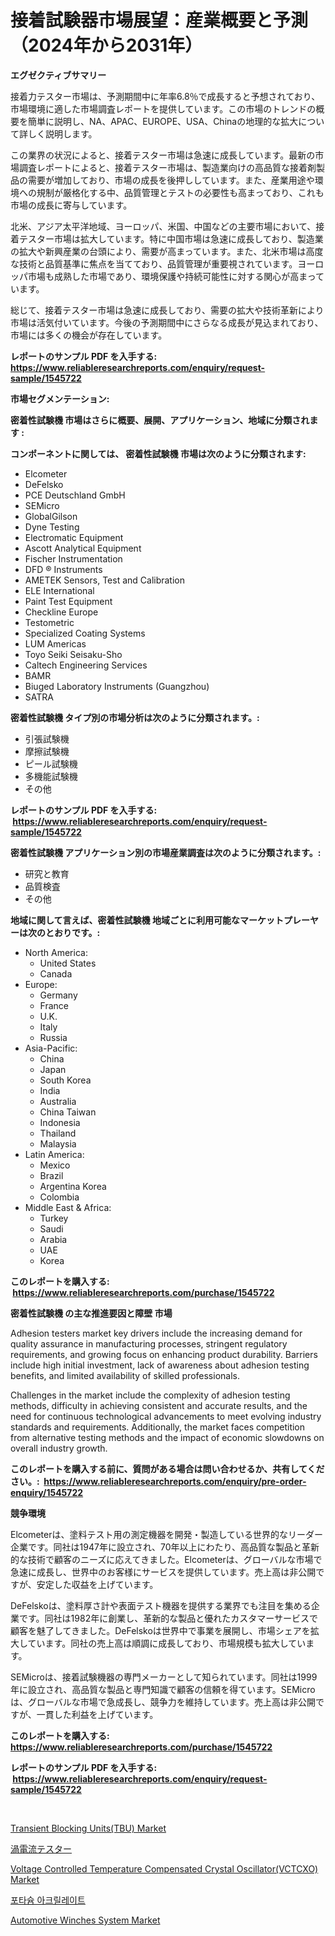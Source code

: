 <p><h1>接着試験器市場展望：産業概要と予測（2024年から2031年）</h1></p><p><strong>エグゼクティブサマリー</strong></p>
<p><p>接着力テスター市場は、予測期間中に年率6.8％で成長すると予想されており、市場環境に適した市場調査レポートを提供しています。この市場のトレンドの概要を簡単に説明し、NA、APAC、EUROPE、USA、Chinaの地理的な拡大について詳しく説明します。</p><p>この業界の状況によると、接着テスター市場は急速に成長しています。最新の市場調査レポートによると、接着テスター市場は、製造業向けの高品質な接着剤製品の需要が増加しており、市場の成長を後押ししています。また、産業用途や環境への規制が厳格化する中、品質管理とテストの必要性も高まっており、これも市場の成長に寄与しています。</p><p>北米、アジア太平洋地域、ヨーロッパ、米国、中国などの主要市場において、接着テスター市場は拡大しています。特に中国市場は急速に成長しており、製造業の拡大や新興産業の台頭により、需要が高まっています。また、北米市場は高度な技術と品質基準に焦点を当てており、品質管理が重要視されています。ヨーロッパ市場も成熟した市場であり、環境保護や持続可能性に対する関心が高まっています。</p><p>総じて、接着テスター市場は急速に成長しており、需要の拡大や技術革新により市場は活気付いています。今後の予測期間中にさらなる成長が見込まれており、市場には多くの機会が存在しています。</p></p>
<p><strong>レポートのサンプル PDF を入手する: <a href="https://www.reliableresearchreports.com/enquiry/request-sample/1545722">https://www.reliableresearchreports.com/enquiry/request-sample/1545722</a></strong></p>
<p><strong>市場セグメンテーション:</strong></p>
<p><strong> 密着性試験機 市場はさらに概要、展開、アプリケーション、地域に分類されます :</strong></p>
<p><strong>コンポーネントに関しては、 密着性試験機 市場は次のように分類されます: &nbsp;</strong></p>
<p><ul><li>Elcometer</li><li>DeFelsko</li><li>PCE Deutschland GmbH</li><li>SEMicro</li><li>GlobalGilson</li><li>Dyne Testing</li><li>Electromatic Equipment</li><li>Ascott Analytical Equipment</li><li>Fischer Instrumentation</li><li>DFD ® Instruments</li><li>AMETEK Sensors, Test and Calibration</li><li>ELE International</li><li>Paint Test Equipment</li><li>Checkline Europe</li><li>Testometric</li><li>Specialized Coating Systems</li><li>LUM Americas</li><li>Toyo Seiki Seisaku-Sho</li><li>Caltech Engineering Services</li><li>BAMR</li><li>Biuged Laboratory Instruments (Guangzhou)</li><li>SATRA</li></ul></p>
<p><strong> 密着性試験機 タイプ別の市場分析は次のように分類されます。:</strong></p>
<p><ul><li>引張試験機</li><li>摩擦試験機</li><li>ピール試験機</li><li>多機能試験機</li><li>その他</li></ul></p>
<p><strong>レポートのサンプル PDF を入手する: &nbsp;<a href="https://www.reliableresearchreports.com/enquiry/request-sample/1545722">https://www.reliableresearchreports.com/enquiry/request-sample/1545722</a></strong></p>
<p><strong> 密着性試験機 アプリケーション別の市場産業調査は次のように分類されます。:</strong></p>
<p><ul><li>研究と教育</li><li>品質検査</li><li>その他</li></ul></p>
<p><strong>地域に関して言えば、密着性試験機 地域ごとに利用可能なマーケットプレーヤーは次のとおりです。:</strong></p>
<p><ul>
    <li>
        North America:
        <ul>
            <li>United States</li>
            <li>Canada</li>
        </ul>
    </li>
    <li>
        Europe:
        <ul>
            <li>Germany</li>
            <li>France</li>
            <li>U.K.</li>
            <li>Italy</li>
            <li>Russia</li>
        </ul>
    </li>
    <li>
        Asia-Pacific:
        <ul>
            <li>China</li>
            <li>Japan</li>
            <li>South Korea</li>
            <li>India</li>
            <li>Australia</li>
            <li>China Taiwan</li>
            <li>Indonesia</li>
            <li>Thailand</li>
            <li>Malaysia</li>
        </ul>
    </li>
    <li>
        Latin America:
        <ul>
            <li>Mexico</li>
            <li>Brazil</li>
            <li>Argentina Korea</li>
            <li>Colombia</li>
        </ul>
    </li>
    <li>
        Middle East & Africa:
        <ul>
            <li>Turkey</li>
            <li>Saudi</li>
            <li>Arabia</li>
            <li>UAE</li>
            <li>Korea</li>
        </ul>
    </li>
    </ul></p>
<p><strong>このレポートを購入する: &nbsp;<a href="https://www.reliableresearchreports.com/purchase/1545722">https://www.reliableresearchreports.com/purchase/1545722</a></strong></p>
<p><strong>密着性試験機 の主な推進要因と障壁 市場</strong></p>
<p><p>Adhesion testers market key drivers include the increasing demand for quality assurance in manufacturing processes, stringent regulatory requirements, and growing focus on enhancing product durability. Barriers include high initial investment, lack of awareness about adhesion testing benefits, and limited availability of skilled professionals.</p><p>Challenges in the market include the complexity of adhesion testing methods, difficulty in achieving consistent and accurate results, and the need for continuous technological advancements to meet evolving industry standards and requirements. Additionally, the market faces competition from alternative testing methods and the impact of economic slowdowns on overall industry growth.</p></p>
<p><strong>このレポートを購入する前に、質問がある場合は問い合わせるか、共有してください。:&nbsp; <a href="https://www.reliableresearchreports.com/enquiry/pre-order-enquiry/1545722">https://www.reliableresearchreports.com/enquiry/pre-order-enquiry/1545722</a></strong></p>
<p><strong>競争環境</strong></p>
<p><p>Elcometerは、塗料テスト用の測定機器を開発・製造している世界的なリーダー企業です。同社は1947年に設立され、70年以上にわたり、高品質な製品と革新的な技術で顧客のニーズに応えてきました。Elcometerは、グローバルな市場で急速に成長し、世界中のお客様にサービスを提供しています。売上高は非公開ですが、安定した収益を上げています。</p><p>DeFelskoは、塗料厚さ計や表面テスト機器を提供する業界でも注目を集める企業です。同社は1982年に創業し、革新的な製品と優れたカスタマーサービスで顧客を魅了してきました。DeFelskoは世界中で事業を展開し、市場シェアを拡大しています。同社の売上高は順調に成長しており、市場規模も拡大しています。 </p><p>SEMicroは、接着試験機器の専門メーカーとして知られています。同社は1999年に設立され、高品質な製品と専門知識で顧客の信頼を得ています。SEMicroは、グローバルな市場で急成長し、競争力を維持しています。売上高は非公開ですが、一貫した利益を上げています。</p></p>
<p><strong>このレポートを購入する: &nbsp; <a href="https://www.reliableresearchreports.com/purchase/1545722">https://www.reliableresearchreports.com/purchase/1545722</a></strong></p>
<p><strong>レポートのサンプル PDF を入手する: &nbsp;<a href="https://www.reliableresearchreports.com/enquiry/request-sample/1545722">https://www.reliableresearchreports.com/enquiry/request-sample/1545722</a></strong><strong></strong></p>
<p>&nbsp;</p>
<p><p><a href="https://github.com/mharielmesa/Market-Research-Report-List-2/blob/main/transient-blocking-unitstbu-market.md">Transient Blocking Units(TBU) Market</a></p><p><a href="https://github.com/sghwr779811674/Market-Research-Report-List-1/blob/main/522648413127.md">渦電流テスター</a></p><p><a href="https://github.com/dringals/Market-Research-Report-List-3/blob/main/voltage-controlled-temperature-compensated-crystal-oscillatorvctcxo-market.md">Voltage Controlled Temperature Compensated Crystal Oscillator(VCTCXO) Market</a></p><p><a href="https://github.com/OwenHamiytll568745/Market-Research-Report-List-1/blob/main/857867912076.md">포타슘 아크릴레이트</a></p><p><a href="https://issuu.com/reportprime-2/docs/automotive-winches-system-market-size-2030.pptx">Automotive Winches System Market</a></p></p>